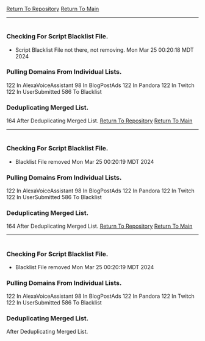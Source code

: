 [Return To Repository](https://github.com/DigitalWarrior/piholeparser/)
[Return To Main](https://github.com/DigitalWarrior/piholeparser/blob/master/RecentRunLogs/Mainlog.md)
____________________________________
# 
### Checking For Script Blacklist File.
* Script Blacklist File not there, not removing. Mon Mar 25 00:20:18 MDT 2024
### Pulling Domains From Individual Lists.
122 In AlexaVoiceAssistant
98 In BlogPostAds
122 In Pandora
122 In Twitch
122 In UserSubmitted
586 To Blacklist
### Deduplicating Merged List.
164 After Deduplicating Merged List.
[Return To Repository](https://github.com/DigitalWarrior/piholeparser/)
[Return To Main](https://github.com/DigitalWarrior/piholeparser/blob/master/RecentRunLogs/Mainlog.md)
____________________________________
# 
### Checking For Script Blacklist File.
* Blacklist File removed Mon Mar 25 00:20:19 MDT 2024
### Pulling Domains From Individual Lists.
122 In AlexaVoiceAssistant
98 In BlogPostAds
122 In Pandora
122 In Twitch
122 In UserSubmitted
586 To Blacklist
### Deduplicating Merged List.
164 After Deduplicating Merged List.
[Return To Repository](https://github.com/DigitalWarrior/piholeparser/)
[Return To Main](https://github.com/DigitalWarrior/piholeparser/blob/master/RecentRunLogs/Mainlog.md)
____________________________________
# 
### Checking For Script Blacklist File.
* Blacklist File removed Mon Mar 25 00:20:19 MDT 2024
### Pulling Domains From Individual Lists.
122 In AlexaVoiceAssistant
98 In BlogPostAds
122 In Pandora
122 In Twitch
122 In UserSubmitted
586 To Blacklist
### Deduplicating Merged List.
 After Deduplicating Merged List.
